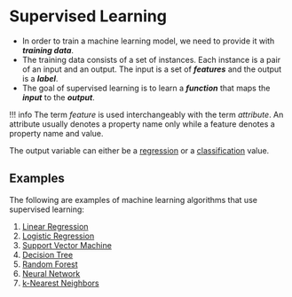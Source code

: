 # Supervised Learning

- In order to train a machine learning model, we need to provide it with ***training data***.
- The training data consists of a set of instances. Each instance is a pair of an input and an output. The input is a set of ***features*** and the output is a ***label***.
- The goal of supervised learning is to learn a ***function*** that maps the ***input*** to the ***output***.

!!! info
    The term *feature* is used interchangeably with the term *attribute*. An attribute usually denotes a property name only while a feature denotes a property name and value.

The output variable can either be a [regression](../concept/regression.md) or a [classification](../concept/classification) value.

## Examples

The following are examples of machine learning algorithms that use supervised learning:

1. [Linear Regression](../algorithm/supervised/linear-regression.md)
2. [Logistic Regression](../algorithm/supervised/logistic-regression.md)
3. [Support Vector Machine](../algorithm/supervised/support-vector-machine.md)
4. [Decision Tree](../algorithm/supervised/decision-tree.md)
5. [Random Forest](../algorithm/supervised/random-forest.md)
6. [Neural Network](../algorithm/supervised/neural-network.md)
7. [k-Nearest Neighbors](../algorithm/supervised/k-nearest-neighbors.md)
